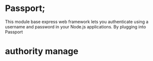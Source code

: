 # Passport;
This module base express web framework lets you authenticate using a username and password in your Node.js applications.
 By plugging into Passport
 
# authority manage
